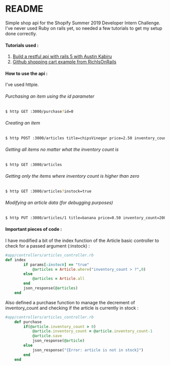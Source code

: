 # README

Simple shop api for the Shopify Summer 2019 Developer Intern Challenge.
I've never used Ruby on rails yet, so needed a few tutorials to get my setup done correctly.

#### Tutorials used :
1. [Build a restful api with rails 5 with Austin Kabiru ](https://scotch.io/tutorials/build-a-restful-json-api-with-rails-5-part-one)
2. [Github shopping cart example from RichIsOnRails](https://github.com/RichIsOnRails/ShoppingCartExampleApp)

#### How to use the api :
I've used httpie.
###### Purchasing an item using the id parameter
```bash
$ http GET :3000/purchase?id=0
```

###### Creating an item 
```bash
$ http POST :3000/articles title=chipsVinegar price=2.50 inventory_count=10
```

###### Getting all items no matter what the inventory count is
```bash
$ http GET :3000/articles
```

###### Getting only the items where inventory count is higher than zero
```bash
$ http GET :3000/articles?instock=true
```

###### Modifying an article data (for debugging purposes)
```bash
$ http PUT :3000/articles/1 title=banana price=0.50 inventory_count=2000
```

#### Important pieces of code :
I have modified a bit of the index function of the Article basic controller to check for a passed argument (:instock) :
```ruby
#app/controllers/articles_controller.rb
def index
		if params[:instock] == "true"
			@articles = Article.where("inventory_count > ?",0)
		else
			@articles = Article.all
		end
		json_response(@articles)
	end
```

Also defined a purchase function to manage the decrement of inventory_count and checking if the article is currently in stock :
```ruby
#app/controllers/articles_controller.rb
    def purchase
		if(@article.inventory_count > 0)
			@article.inventory_count = @article.inventory_count-1
			@article.save
			json_response(@article)
		else
			json_response("{Error: article is not in stock}")
		end
	end

```
